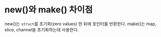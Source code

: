 # new()와 make() 차이점

new()는 ```struct```를 초기화(zero values) 한 뒤에 포인터를 반환한다. make()는 map, slice, channel을 초기화하는데 사용한다.
